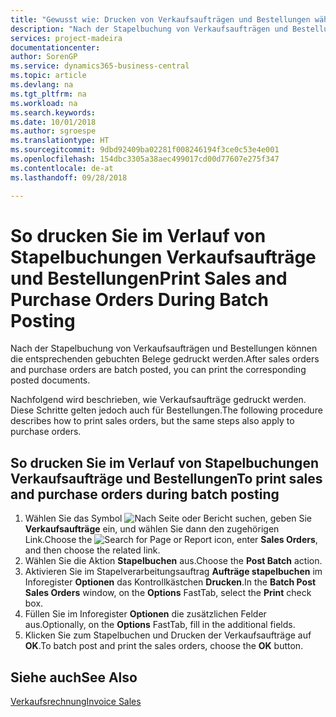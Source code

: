 ```yaml
---
title: "Gewusst wie: Drucken von Verkaufsaufträgen und Bestellungen während der Stapelbuchung."
description: "Nach der Stapelbuchung von Verkaufsaufträgen und Bestellungen können die entsprechenden gebuchten Belege gedruckt werden."
services: project-madeira
documentationcenter: 
author: SorenGP
ms.service: dynamics365-business-central
ms.topic: article
ms.devlang: na
ms.tgt_pltfrm: na
ms.workload: na
ms.search.keywords: 
ms.date: 10/01/2018
ms.author: sgroespe
ms.translationtype: HT
ms.sourcegitcommit: 9dbd92409ba02281f008246194f3ce0c53e4e001
ms.openlocfilehash: 154dbc3305a38aec499017cd00d77607e275f347
ms.contentlocale: de-at
ms.lasthandoff: 09/28/2018

---
```

# <a name="print-sales-and-purchase-orders-during-batch-posting"></a><span data-ttu-id="ecb6d-103">So drucken Sie im Verlauf von Stapelbuchungen Verkaufsaufträge und Bestellungen</span><span class="sxs-lookup"><span data-stu-id="ecb6d-103">Print Sales and Purchase Orders During Batch Posting</span></span>
<span data-ttu-id="ecb6d-104">Nach der Stapelbuchung von Verkaufsaufträgen und Bestellungen können die entsprechenden gebuchten Belege gedruckt werden.</span><span class="sxs-lookup"><span data-stu-id="ecb6d-104">After sales orders and purchase orders are batch posted, you can print the corresponding posted documents.</span></span>  

<span data-ttu-id="ecb6d-105">Nachfolgend wird beschrieben, wie Verkaufsaufträge gedruckt werden. Diese Schritte gelten jedoch auch für Bestellungen.</span><span class="sxs-lookup"><span data-stu-id="ecb6d-105">The following procedure describes how to print sales orders, but the same steps also apply to purchase orders.</span></span>  

## <a name="to-print-sales-and-purchase-orders-during-batch-posting"></a><span data-ttu-id="ecb6d-106">So drucken Sie im Verlauf von Stapelbuchungen Verkaufsaufträge und Bestellungen</span><span class="sxs-lookup"><span data-stu-id="ecb6d-106">To print sales and purchase orders during batch posting</span></span>  

1.  <span data-ttu-id="ecb6d-107">Wählen Sie das Symbol ![Nach Seite oder Bericht suchen](../../media/ui-search/search_small.png "Nach Seite oder Bericht suchen"), geben Sie **Verkaufsaufträge** ein, und wählen Sie dann den zugehörigen Link.</span><span class="sxs-lookup"><span data-stu-id="ecb6d-107">Choose the ![Search for Page or Report](../../media/ui-search/search_small.png "Search for Page or Report icon") icon, enter **Sales Orders**, and then choose the related link.</span></span>  
2.  <span data-ttu-id="ecb6d-108">Wählen Sie die Aktion **Stapelbuchen** aus.</span><span class="sxs-lookup"><span data-stu-id="ecb6d-108">Choose the **Post Batch** action.</span></span>  
3.  <span data-ttu-id="ecb6d-109">Aktivieren Sie im Stapelverarbeitungsauftrag **Aufträge stapelbuchen** im Inforegister **Optionen** das Kontrollkästchen **Drucken**.</span><span class="sxs-lookup"><span data-stu-id="ecb6d-109">In the **Batch Post Sales Orders** window, on the **Options** FastTab, select the **Print** check box.</span></span>  
4.  <span data-ttu-id="ecb6d-110">Füllen Sie im Inforegister **Optionen** die zusätzlichen Felder aus.</span><span class="sxs-lookup"><span data-stu-id="ecb6d-110">Optionally, on the **Options** FastTab, fill in the additional fields.</span></span>  
5.  <span data-ttu-id="ecb6d-111">Klicken Sie zum Stapelbuchen und Drucken der Verkaufsaufträge auf **OK**.</span><span class="sxs-lookup"><span data-stu-id="ecb6d-111">To batch post and print the sales orders, choose the **OK** button.</span></span>  

## <a name="see-also"></a><span data-ttu-id="ecb6d-112">Siehe auch</span><span class="sxs-lookup"><span data-stu-id="ecb6d-112">See Also</span></span>  
[<span data-ttu-id="ecb6d-113">Verkaufsrechnung</span><span class="sxs-lookup"><span data-stu-id="ecb6d-113">Invoice Sales</span></span>](../../sales-how-invoice-sales.md)

